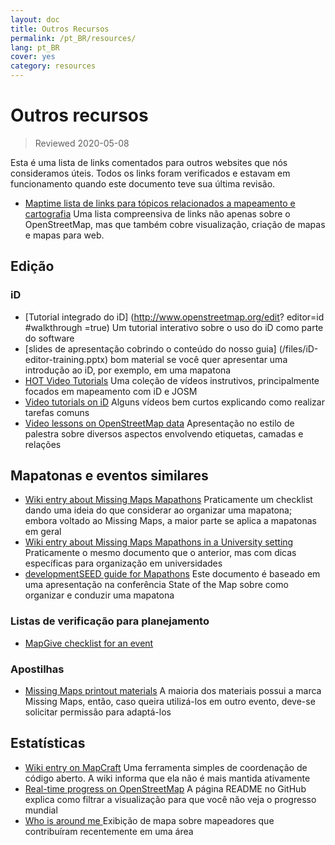 ```yaml
---
layout: doc
title: Outros Recursos
permalink: /pt_BR/resources/
lang: pt_BR
cover: yes
category: resources
---
```


# Outros recursos

> Reviewed 2020-05-08

Esta é uma lista de links comentados para outros websites que nós consideramos úteis. Todos os links foram verificados e estavam em funcionamento quando este documento teve sua última revisão.

  * [Maptime lista de links para tópicos relacionados a mapeamento e cartografia](http://maptime.io/lessons-resources/) Uma lista compreensiva de links não apenas sobre o OpenStreetMap, mas que também cobre visualização, criação de mapas e mapas para web.


## Edição

### iD

  * [Tutorial integrado do iD] (http://www.openstreetmap.org/edit? editor=id #walkthrough =true) Um tutorial interativo sobre o uso do iD como parte do software
  * [slides de apresentação cobrindo o conteúdo do nosso guia] (/files/iD-editor-training.pptx) bom material se você quer apresentar uma introdução ao iD, por exemplo, em uma mapatona
  * [HOT Video Tutorials](https://www.youtube.com/playlist?list=PLb9506_-6FMHULD9iDUAh-4qpxKdVspnD) Uma coleção de vídeos instrutivos, principalmente focados em mapeamento com iD e JOSM
  * [Video tutorials on iD](https://www.sjtdelfs.de/wordpress/?page_id=84) Alguns vídeos bem curtos explicando como realizar tarefas comuns
  * [Video lessons on OpenStreetMap data](https://www.youtube.com/playlist?list=PLqC3rFN6pDezPK0NifkGCSMop3vcXQEEU) Apresentação no estilo de palestra sobre diversos aspectos envolvendo etiquetas, camadas e relações

## Mapatonas e eventos similares

  * [Wiki entry about Missing Maps Mapathons](http://wiki.openstreetmap.org/wiki/Missing_Maps_mapathons) Praticamente um checklist dando uma ideia do que considerar ao organizar uma mapatona; embora voltado ao Missing Maps, a maior parte se aplica a mapatonas em geral
  * [Wiki entry about Missing Maps Mapathons in a University setting](http://wiki.openstreetmap.org/wiki/Missing_Maps_mapathons:_for_students_and_universities) Praticamente o mesmo documento que o anterior, mas com dicas específicas para organização em universidades
  * [developmentSEED guide for Mapathons](https://developmentseed.org/blog/2015/06/07/organizing-mapathons/) Este documento é baseado em uma apresentação na conferência State of the Map sobre como organizar e conduzir uma mapatona

### Listas de verificação para planejamento

  * [MapGive checklist for an event](https://mapgive.state.gov/box/#resources&event-checklist)

### Apostilhas 

  * [Missing Maps printout materials](https://drive.google.com/drive/folders/0BwOZ7Miy-DQdZFBGYXJ2QWljLWM) A maioria dos materiais possui a marca Missing Maps, então, caso queira utilizá-los em outro evento, deve-se solicitar permissão para adaptá-los

## Estatísticas

  * [Wiki entry on MapCraft](https://wiki.openstreetmap.org/wiki/MapCraft) Uma ferramenta simples de coordenação de código aberto. A wiki informa que ela não é mais mantida ativamente
  * [Real-time progress on OpenStreetMap](https://github.com/osmlab/show-me-the-way) A página README no GitHub explica como filtrar a visualização para que você não veja o progresso mundial
  * [Who is around me ](http://resultmaps.neis-one.org/oooc) Exibição de mapa sobre mapeadores que contribuíram recentemente em uma área